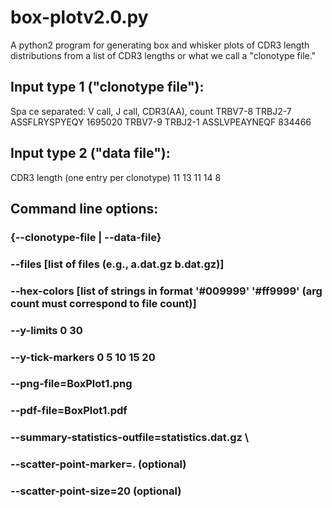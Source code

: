 # box-plotv2.0.py
A python2 program for generating box and whisker plots of CDR3 length distributions from a list of CDR3 lengths or what we call a "clonotype file."

## Input type 1 ("clonotype file"):
Spa ce separated: V call, J call, CDR3(AA), count
TRBV7-8 TRBJ2-7 ASSFLRYSPYEQY 1695020
TRBV7-9 TRBJ2-1 ASSLVPEAYNEQF 834466

## Input type 2 ("data file"):
CDR3 length (one entry per clonotype)
11
13
11
14
8

## Command line options:

### {--clonotype-file | --data-file}

### --files [list of files (e.g., a.dat.gz b.dat.gz)]

### --hex-colors [list of strings in format '#009999' '#ff9999' (arg count must correspond to file count)]

### --y-limits 0 30

### --y-tick-markers 0 5 10 15 20

### --png-file=BoxPlot1.png

### --pdf-file=BoxPlot1.pdf

### --summary-statistics-outfile=statistics.dat.gz \

### --scatter-point-marker=. (optional)

### --scatter-point-size=20 (optional)
